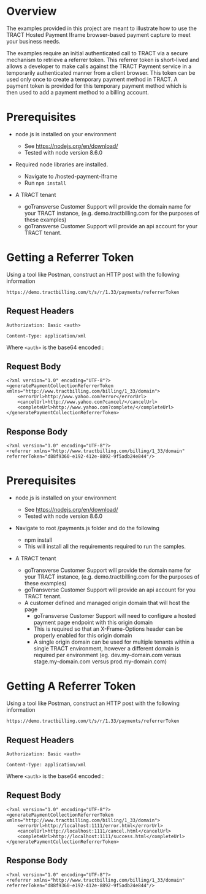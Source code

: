 # Overview
The examples provided in this project are meant to illustrate how to use the TRACT 
Hosted Payment Iframe browser-based payment capture to meet your business needs.

The examples require an initial authenticated call to TRACT via a secure mechanism to retrieve a 
referrer token. This referrer token is short-lived and allows a developer to make calls against the TRACT Payment
service in a temporarily authenticated manner from a client browser.  This token can be used only
once to create a temporary payment method in TRACT.  A payment token is provided for this temporary payment
method which is then used to add a payment method to a billing account.

# Prerequisites 
* node.js is installed on your environment

    * See https://nodejs.org/en/download/
    * Tested with node version 8.6.0 

* Required node libraries are installed.

    * Navigate to /hosted-payment-iframe
    * Run `npm install`

* A TRACT tenant

    * goTransverse Customer Support will provide the domain name for your TRACT instance, (e.g. demo.tractbilling.com for the purposes of these examples)
    * goTransverse Customer Support will provide an api account for your TRACT tenant.
    
    
# Getting a Referrer Token

Using a tool like Postman, construct an HTTP post with the following information

```https://demo.tractbilling.com/t/s/r/1.33/payments/referrerToken```


## Request Headers

```Authorization: Basic <auth>``` 

```Content-Type: application/xml```
    
   Where `<auth>` is the base64 encoded <your-username>:<your-password>

    
## Request Body
```
<?xml version="1.0" encoding="UTF-8"?>
<generatePaymentCollectionReferrerToken xmlns="http://www.tractbilling.com/billing/1_33/domain">
    <errorUrl>http://www.yahoo.com?error</errorUrl>
    <cancelUrl>http://www.yahoo.com?cancel/</cancelUrl>
    <completeUrl>http://www.yahoo.com?complete/</completeUrl>
</generatePaymentCollectionReferrerToken>        
```

## Response Body
```        
<?xml version="1.0" encoding="UTF-8"?>
<referrer xmlns="http://www.tractbilling.com/billing/1_33/domain" referrerToken="d88f9360-e192-412e-8892-9f5adb24e844"/> 
```


# Prerequisites 
* node.js is installed on your environment

    * See https://nodejs.org/en/download/
    * Tested with node version 8.6.0 

* Navigate to root /payments.js folder and do the following

    * npm install
    * This will install all the requirements required to run the samples.

* A TRACT tenant

    * goTransverse Customer Support will provide the domain name for your TRACT instance, (e.g. demo.tractbilling.com for the purposes of these examples)
    * goTransverse Customer Support will provide an api account for you TRACT tenant.
    * A customer defined and managed origin domain that will host the page
        * goTransverse Customer Support will need to configure a hosted payment page endpoint with this origin domain
        * This is required so that an X-Frame-Options header can be properly enabled for this origin domain
        * A single origin domain can be used for multiple tenants within a single TRACT environment, however a different domain is required per environment (eg. dev.my-domain.com
        versus stage.my-domain.com versus prod.my-domain.com)
    
    
# Getting A Referrer Token

Using a tool like Postman, construct an HTTP post with the following information

```https://demo.tractbilling.com/t/s/r/1.33/payments/referrerToken```


## Request Headers

```Authorization: Basic <auth>``` 

```Content-Type: application/xml```
    
   Where `<auth>` is the base64 encoded <your-username>:<your-password>

    
## Request Body
```
<?xml version="1.0" encoding="UTF-8"?>
<generatePaymentCollectionReferrerToken xmlns="http://www.tractbilling.com/billing/1_33/domain">
    <errorUrl>http://localhost:1111/error.html</errorUrl>
    <cancelUrl>http://localhost:1111/cancel.html</cancelUrl>
    <completeUrl>http://localhost:1111/success.html</completeUrl>
</generatePaymentCollectionReferrerToken>        
```

## Response Body
```        
<?xml version="1.0" encoding="UTF-8"?>
<referrer xmlns="http://www.tractbilling.com/billing/1_33/domain" referrerToken="d88f9360-e192-412e-8892-9f5adb24e844"/> 
```